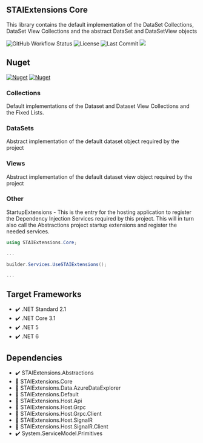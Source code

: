 ## STAIExtensions Core

This library contains the default implementation of the DataSet Collections, DataSet View Collections
and the abstract DataSet and DataSetView objects

![GitHub Workflow Status](https://img.shields.io/github/workflow/status/TrevorMare/STAIExtensions/.NET?style=for-the-badge)
![License](https://img.shields.io/github/license/trevormare/staiextensions?style=for-the-badge)
![Last Commit](https://img.shields.io/github/last-commit/trevormare/staiextensions?style=for-the-badge)
<a href="https://trevormare.github.io/STAIExtensions/api/STAIExtensions.Core.html"><img src="https://img.shields.io/badge/Documentation-Help-informational?style=for-the-badge" /></a>


## Nuget
[![Nuget](https://img.shields.io/nuget/v/STAIExtensions.Core?style=for-the-badge)](https://www.nuget.org/packages/STAIExtensions.Core/)
[![Nuget](https://img.shields.io/nuget/dt/STAIExtensions.Core?style=for-the-badge)](https://www.nuget.org/packages/STAIExtensions.Core/)

### Collections
Default implementations of the Dataset and Dataset View Collections and the Fixed Lists.

### DataSets
Abstract implementation of the default dataset object required by the project

### Views
Abstract implementation of the default dataset view object required by the project

### Other

StartupExtensions - This is the entry for the hosting application to register the Dependency Injection Services required by this project. This will in turn also call the 
Abstractions project startup extensions and register the needed services.

```c#
using STAIExtensions.Core;

...

builder.Services.UseSTAIExtensions();

...

```
## Target Frameworks

- :heavy_check_mark: .NET Standard 2.1
- :heavy_check_mark: .NET Core 3.1
- :heavy_check_mark: .NET 5
- :heavy_check_mark: .NET 6

## Dependencies

- :heavy_check_mark: STAIExtensions.Abstractions
- :black_square_button: STAIExtensions.Core
- :black_square_button: STAIExtensions.Data.AzureDataExplorer
- :black_square_button: STAIExtensions.Default
- :black_square_button: STAIExtensions.Host.Api
- :black_square_button: STAIExtensions.Host.Grpc
- :black_square_button: STAIExtensions.Host.Grpc.Client
- :black_square_button: STAIExtensions.Host.SignalR
- :black_square_button: STAIExtensions.Host.SignalR.Client
- :heavy_check_mark: System.ServiceModel.Primitives